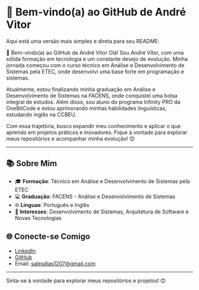 # 👋 Bem-vindo(a) ao GitHub de André Vitor


Aqui está uma versão mais simples e direta para seu README:

👋 Bem-vindo(a) ao GitHub de André Vitor
Olá! Sou André Vitor, com uma sólida formação em tecnologia e um constante desejo de evolução. Minha jornada começou com o curso técnico em Análise e Desenvolvimento de Sistemas pela ETEC, onde desenvolvi uma base forte em programação e sistemas.

Atualmente, estou finalizando minha graduação em Análise e Desenvolvimento de Sistemas na FACENS, onde conquistei uma bolsa integral de estudos. Além disso, sou aluno do programa Infinity PRO da OneBitCode e estou aprimorando minhas habilidades linguísticas, estudando inglês na CCBEU.

Com essa trajetória, busco expandir meu conhecimento e aplicar o que aprendo em projetos práticos e inovadores. Fique à vontade para explorar meus repositórios e acompanhar minha evolução! 😊

---

## 📚 Sobre Mim
- 🎓 **Formação**: Técnico em Análise e Desenvolvimento de Sistemas pela ETEC
- 💻 **Graduação**: FACENS - Análise e Desenvolvimento de Sistemas
- 🌐 **Línguas**: Português e Inglês
- 🎯 **Interesses**: Desenvolvimento de Sistemas, Arquitetura de Software e Novas Tecnologias

## 🌐 Conecte-se Comigo

- [LinkedIn](https://www.linkedin.com/in/andr%C3%A9vsdias/)
- [GitHub](https://github.com/AndrVsCoding)
- Email: salesdias1207@gmail.com

---

Sinta-se à vontade para explorar meus repositórios e projetos! 😊


